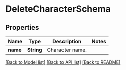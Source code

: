 # DeleteCharacterSchema

## Properties

Name | Type | Description | Notes
------------ | ------------- | ------------- | -------------
**name** | **String** | Character name. | 

[[Back to Model list]](../README.md#documentation-for-models) [[Back to API list]](../README.md#documentation-for-api-endpoints) [[Back to README]](../README.md)


